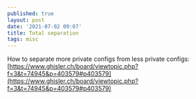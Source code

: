 ```yaml
---
published: true
layout: post
date: '2021-07-02 09:07'
title: Total separation
tags: misc 
---
```

How to separate more private configs from less private configs:  
[https://www.ghisler.ch/board/viewtopic.php?f=3&t=74945&p=403579#p403579](https://www.ghisler.ch/board/viewtopic.php?f=3&t=74945&p=403579#p403579)
